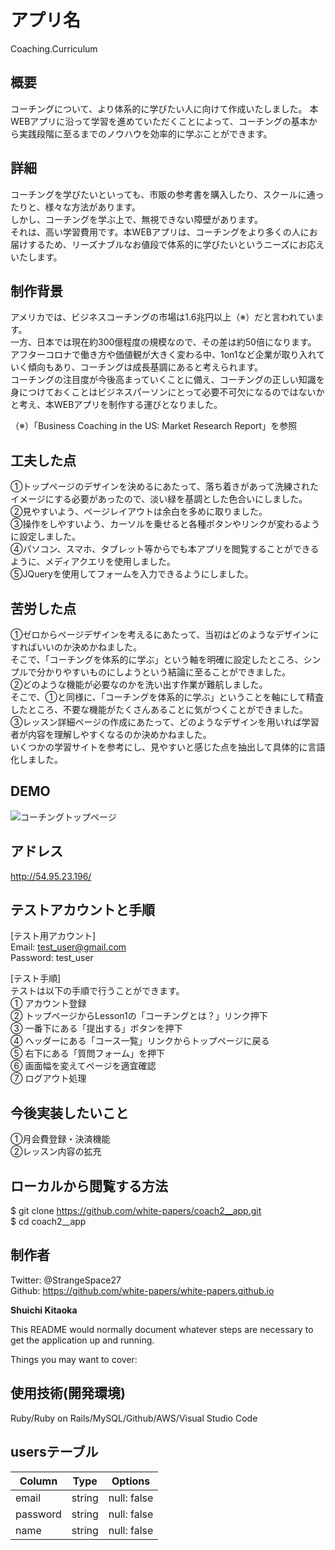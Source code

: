 # アプリ名
Coaching.Curriculum

## 概要
コーチングについて、より体系的に学びたい人に向けて作成いたしました。
本WEBアプリに沿って学習を進めていただくことによって、コーチングの基本から実践段階に至るまでのノウハウを効率的に学ぶことができます。

## 詳細
コーチングを学びたいといっても、市販の参考書を購入したり、スクールに通ったりと、様々な方法があります。  
しかし、コーチングを学ぶ上で、無視できない障壁があります。  
それは、高い学習費用です。本WEBアプリは、コーチングをより多くの人にお届けするため、リーズナブルなお値段で体系的に学びたいというニーズにお応えいたします。

## 制作背景
アメリカでは、ビジネスコーチングの市場は1.6兆円以上（※）だと言われています。  
一方、日本では現在約300億程度の規模なので、その差は約50倍になります。  
アフターコロナで働き方や価値観が大きく変わる中、1on1など企業が取り入れていく傾向もあり、コーチングは成長基調にあると考えられます。  
コーチングの注目度が今後高まっていくことに備え、コーチングの正しい知識を身につけておくことはビジネスパーソンにとって必要不可欠になるのではないかと考え、本WEBアプリを制作する運びとなりました。  

（※）「Business Coaching in the US: Market Research Report」を参照

## 工夫した点
①トップページのデザインを決めるにあたって、落ち着きがあって洗練されたイメージにする必要があったので、淡い緑を基調とした色合いにしました。  
②見やすいよう、ページレイアウトは余白を多めに取りました。  
③操作をしやすいよう、カーソルを乗せると各種ボタンやリンクが変わるように設定しました。  
④パソコン、スマホ、タブレット等からでも本アプリを閲覧することができるように、メディアクエリを使用しました。  
⑤JQueryを使用してフォームを入力できるようにしました。  

## 苦労した点
①ゼロからページデザインを考えるにあたって、当初はどのようなデザインにすればいいのか決めかねました。  
そこで、「コーチングを体系的に学ぶ」という軸を明確に設定したところ、シンプルで分かりやすいものにしようという結論に至ることができました。  
②どのような機能が必要なのかを洗い出す作業が難航しました。  
そこで、①と同様に、「コーチングを体系的に学ぶ」ということを軸にして精査したところ、不要な機能がたくさんあることに気がつくことができました。  
③レッスン詳細ページの作成にあたって、どのようなデザインを用いれば学習者が内容を理解しやすくなるのか決めかねました。  
いくつかの学習サイトを参考にし、見やすいと感じた点を抽出して具体的に言語化しました。

## DEMO
![コーチングトップページ](https://user-images.githubusercontent.com/60888549/86891192-66c98180-c139-11ea-81b2-b0afece48c0d.jpg)

## アドレス
http://54.95.23.196/

## テストアカウントと手順
[テスト用アカウント]  
Email:    test_user@gmail.com  
Password: test_user  

[テスト手順]  
テストは以下の手順で行うことができます。  
① アカウント登録  
② トップページからLesson1の「コーチングとは？」リンク押下  
③ 一番下にある「提出する」ボタンを押下  
④ ヘッダーにある「コース一覧」リンクからトップページに戻る  
⑤ 右下にある「質問フォーム」を押下  
⑥ 画面幅を変えてページを適宜確認  
⑦ ログアウト処理

## 今後実装したいこと
①月会費登録・決済機能  
②レッスン内容の拡充

## ローカルから閲覧する方法
$ git clone https://github.com/white-papers/coach2__app.git  
$ cd coach2__app

## 制作者
Twitter: @StrangeSpace27  
Github: https://github.com/white-papers/white-papers.github.io

__Shuichi Kitaoka__

This README would normally document whatever steps are necessary to get the
application up and running.

Things you may want to cover:

## 使用技術(開発環境)
Ruby/Ruby on Rails/MySQL/Github/AWS/Visual Studio Code

## usersテーブル
|Column|Type|Options|
|------|----|-------|
|email|string|null: false|
|password|string|null: false|
|name|string|null: false|
